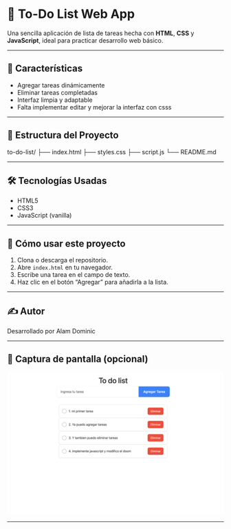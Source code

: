 # 📝 To-Do List Web App

Una sencilla aplicación de lista de tareas hecha con **HTML**, **CSS** y **JavaScript**, ideal para practicar desarrollo web básico.

---

## 🚀 Características

- Agregar tareas dinámicamente
- Eliminar tareas completadas
- Interfaz limpia y adaptable
- Falta implementar editar y mejorar la interfaz con csss
---

## 📁 Estructura del Proyecto

to-do-list/
├── index.html
├── styles.css
├── script.js
└── README.md


---

## 🛠️ Tecnologías Usadas

- HTML5
- CSS3
- JavaScript (vanilla)

---

## 🧠 Cómo usar este proyecto

1. Clona o descarga el repositorio.
2. Abre `index.html` en tu navegador.
3. Escribe una tarea en el campo de texto.
4. Haz clic en el botón “Agregar” para añadirla a la lista.

---

## ✍️ Autor

Desarrollado por Alam Dominic

---

## 📸 Captura de pantalla (opcional)

![To do list](<to do list-1.png>)

---